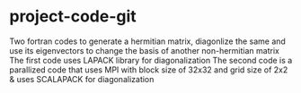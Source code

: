 # project-code-git
Two fortran codes to generate a hermitian matrix, diagonlize the same and use its eigenvectors to change the basis of another non-hermitian matrix
The first code uses LAPACK library for diagonalization
The second code is a parallized code that uses MPI with block size of 32x32 and grid size of 2x2 & uses SCALAPACK for diagonalization
